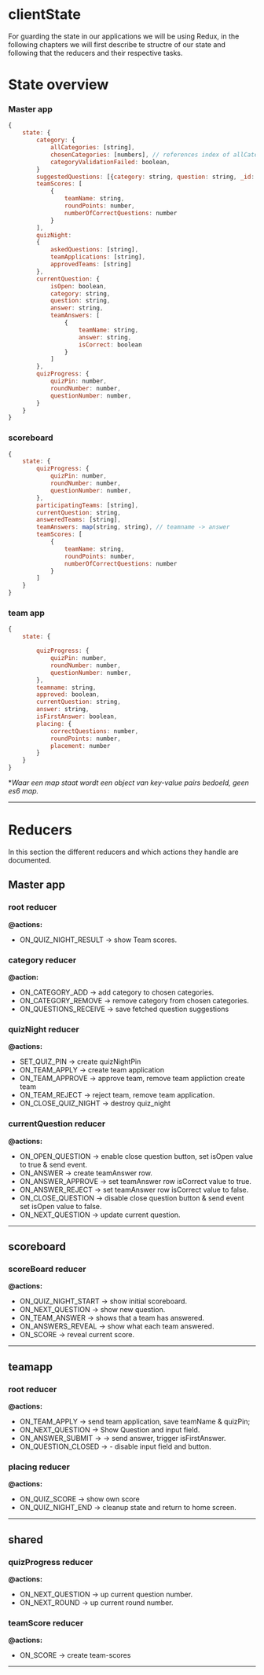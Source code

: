 # clientState

For guarding the state in our applications we will be using Redux, in the following chapters we will first describe te structre of our state and following that the reducers and their respective tasks.

# State overview

### Master app

```js
{
    state: {
        category: {
            allCategories: [string],
            chosenCategories: [numbers], // references index of allCategories,
            categoryValidationFailed: boolean,
        }
        suggestedQuestions: [{category: string, question: string, _id: number}],
        teamScores: [
            {
                teamName: string,
                roundPoints: number,
                numberOfCorrectQuestions: number
            }
        ],
        quizNight:
        {
            askedQuestions: [string],
            teamApplications: [string],
            approvedTeams: [string]
        },
        currentQuestion: {
            isOpen: boolean,
            category: string,
            question: string,
            answer: string,
            teamAnswers: [
                {
                    teamName: string,
                    answer: string,
                    isCorrect: boolean
                }
            ]
        },
        quizProgress: {
            quizPin: number,
            roundNumber: number,
            questionNumber: number,
        }
    }
}

```

### scoreboard

```js
{
    state: {
        quizProgress: {
            quizPin: number,
            roundNumber: number,
            questionNumber: number,
        },
        participatingTeams: [string],
        currentQuestion: string,
        answeredTeams: [string],
        teamAnswers: map(string, string), // teamname -> answer
        teamScores: [
            {
                teamName: string,
                roundPoints: number,
                numberOfCorrectQuestions: number
            }
        ]
    }
}
```

### team app

```js
{
    state: {

        quizProgress: {
            quizPin: number,
            roundNumber: number,
            questionNumber: number,
        },
        teamname: string,
        approved: boolean,
        currentQuestion: string,
        answer: string,
        isFirstAnswer: boolean,
        placing: {
            correctQuestions: number,
            roundPoints: number,
            placement: number
        }
    }
}

```

**Waar een map staat wordt een object van key-value pairs bedoeld, geen es6 map.*

---

# Reducers

In this section the different reducers and which actions they handle are documented.

## Master app

### root reducer

**@actions:**
- ON_QUIZ_NIGHT_RESULT &rarr; show Team scores.
      
### category reducer

**@action:**
- ON_CATEGORY_ADD &rarr; add category to chosen categories.
- ON_CATEGORY_REMOVE &rarr; remove category from chosen categories.
- ON_QUESTIONS_RECEIVE &rarr; save fetched question suggestions


### quizNight reducer

**@actions:**
- SET_QUIZ_PIN &rarr; create quizNightPin
- ON_TEAM_APPLY &rarr; create team application
- ON_TEAM_APPROVE &rarr; approve team, remove team appliction create team
- ON_TEAM_REJECT &rarr; reject team, remove team application.
- ON_CLOSE_QUIZ_NIGHT &rarr; destroy quiz_night

### currentQuestion reducer

**@actions:**
- ON_OPEN_QUESTION &rarr; enable close question button, set isOpen value to true & send event.
- ON_ANSWER &rarr; create teamAnswer row.
- ON_ANSWER_APPROVE &rarr; set teamAnswer row isCorrect value to true.
- ON_ANSWER_REJECT &rarr; set teamAnswer row isCorrect value to false.
- ON_CLOSE_QUESTION &rarr; disable close question button & send event set isOpen value to false.
- ON_NEXT_QUESTION  &rarr; update current question.



---

## scoreboard

### scoreBoard reducer

**@actions:**
- ON_QUIZ_NIGHT_START &rarr; show initial scoreboard.
- ON_NEXT_QUESTION &rarr; show new question.
- ON_TEAM_ANSWER &rarr; shows that a team has answered.
- ON_ANSWERS_REVEAL &rarr; show what each team answered.
- ON_SCORE &rarr; reveal current score.

---

## teamapp

### root reducer

**@actions:**
- ON_TEAM_APPLY &rarr; send team application, save teamName & quizPin;
- ON_NEXT_QUESTION &rarr; Show Question and input field.
- ON_ANSWER_SUBMIT &rarr; -> send answer, trigger isFirstAnswer.
- ON_QUESTION_CLOSED &rarr; - disable input field and button.

### placing reducer

**@actions:** 
- ON_QUIZ_SCORE &rarr; show own score
- ON_QUIZ_NIGHT_END &rarr; cleanup state and return to home screen.

---

## shared

### quizProgress reducer

**@actions:**
- ON_NEXT_QUESTION &rarr; up current question number.
- ON_NEXT_ROUND &rarr; up current round number.

### teamScore reducer

**@actions:**
- ON_SCORE &rarr; create team-scores

---
